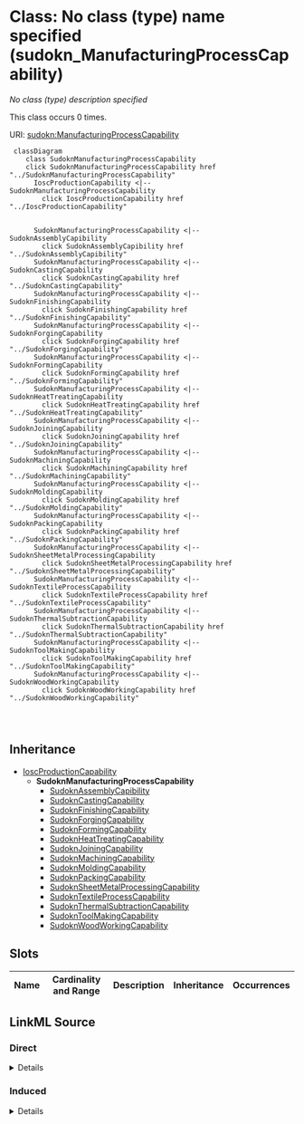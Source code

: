 

# Class: No class (type) name specified (sudokn_ManufacturingProcessCapability)


_No class (type) description specified_






This class occurs 0 times.


URI: [sudokn:ManufacturingProcessCapability](http://asu.edu/semantics/SUDOKN/ManufacturingProcessCapability)






```mermaid
 classDiagram
    class SudoknManufacturingProcessCapability
    click SudoknManufacturingProcessCapability href "../SudoknManufacturingProcessCapability"
      IoscProductionCapability <|-- SudoknManufacturingProcessCapability
        click IoscProductionCapability href "../IoscProductionCapability"
      

      SudoknManufacturingProcessCapability <|-- SudoknAssemblyCapibility
        click SudoknAssemblyCapibility href "../SudoknAssemblyCapibility"
      SudoknManufacturingProcessCapability <|-- SudoknCastingCapability
        click SudoknCastingCapability href "../SudoknCastingCapability"
      SudoknManufacturingProcessCapability <|-- SudoknFinishingCapability
        click SudoknFinishingCapability href "../SudoknFinishingCapability"
      SudoknManufacturingProcessCapability <|-- SudoknForgingCapability
        click SudoknForgingCapability href "../SudoknForgingCapability"
      SudoknManufacturingProcessCapability <|-- SudoknFormingCapability
        click SudoknFormingCapability href "../SudoknFormingCapability"
      SudoknManufacturingProcessCapability <|-- SudoknHeatTreatingCapability
        click SudoknHeatTreatingCapability href "../SudoknHeatTreatingCapability"
      SudoknManufacturingProcessCapability <|-- SudoknJoiningCapability
        click SudoknJoiningCapability href "../SudoknJoiningCapability"
      SudoknManufacturingProcessCapability <|-- SudoknMachiningCapability
        click SudoknMachiningCapability href "../SudoknMachiningCapability"
      SudoknManufacturingProcessCapability <|-- SudoknMoldingCapability
        click SudoknMoldingCapability href "../SudoknMoldingCapability"
      SudoknManufacturingProcessCapability <|-- SudoknPackingCapability
        click SudoknPackingCapability href "../SudoknPackingCapability"
      SudoknManufacturingProcessCapability <|-- SudoknSheetMetalProcessingCapability
        click SudoknSheetMetalProcessingCapability href "../SudoknSheetMetalProcessingCapability"
      SudoknManufacturingProcessCapability <|-- SudoknTextileProcessCapability
        click SudoknTextileProcessCapability href "../SudoknTextileProcessCapability"
      SudoknManufacturingProcessCapability <|-- SudoknThermalSubtractionCapability
        click SudoknThermalSubtractionCapability href "../SudoknThermalSubtractionCapability"
      SudoknManufacturingProcessCapability <|-- SudoknToolMakingCapability
        click SudoknToolMakingCapability href "../SudoknToolMakingCapability"
      SudoknManufacturingProcessCapability <|-- SudoknWoodWorkingCapability
        click SudoknWoodWorkingCapability href "../SudoknWoodWorkingCapability"
      
      
      
```





## Inheritance
* [IoscProductionCapability](../classes/IoscProductionCapability.md)
    * **SudoknManufacturingProcessCapability**
        * [SudoknAssemblyCapibility](../classes/SudoknAssemblyCapibility.md)
        * [SudoknCastingCapability](../classes/SudoknCastingCapability.md)
        * [SudoknFinishingCapability](../classes/SudoknFinishingCapability.md)
        * [SudoknForgingCapability](../classes/SudoknForgingCapability.md)
        * [SudoknFormingCapability](../classes/SudoknFormingCapability.md)
        * [SudoknHeatTreatingCapability](../classes/SudoknHeatTreatingCapability.md)
        * [SudoknJoiningCapability](../classes/SudoknJoiningCapability.md)
        * [SudoknMachiningCapability](../classes/SudoknMachiningCapability.md)
        * [SudoknMoldingCapability](../classes/SudoknMoldingCapability.md)
        * [SudoknPackingCapability](../classes/SudoknPackingCapability.md)
        * [SudoknSheetMetalProcessingCapability](../classes/SudoknSheetMetalProcessingCapability.md)
        * [SudoknTextileProcessCapability](../classes/SudoknTextileProcessCapability.md)
        * [SudoknThermalSubtractionCapability](../classes/SudoknThermalSubtractionCapability.md)
        * [SudoknToolMakingCapability](../classes/SudoknToolMakingCapability.md)
        * [SudoknWoodWorkingCapability](../classes/SudoknWoodWorkingCapability.md)



## Slots

| Name | Cardinality and Range | Description | Inheritance | Occurrences |
| ---  | --- | --- | --- | --- |














## LinkML Source

<!-- TODO: investigate https://stackoverflow.com/questions/37606292/how-to-create-tabbed-code-blocks-in-mkdocs-or-sphinx -->

### Direct

<details>

```yaml
name: sudokn_ManufacturingProcessCapability
conforms_to: No schema conformance document specified
annotations:
  count:
    tag: count
    value: 0
description: No class (type) description specified
title: No class (type) name specified
from_schema: sudokn-kg
rank: 1000
is_a: iosc_ProductionCapability
class_uri: sudokn:ManufacturingProcessCapability

```
</details>

### Induced

<details>

```yaml
name: sudokn_ManufacturingProcessCapability
conforms_to: No schema conformance document specified
annotations:
  count:
    tag: count
    value: 0
description: No class (type) description specified
title: No class (type) name specified
from_schema: sudokn-kg
rank: 1000
is_a: iosc_ProductionCapability
class_uri: sudokn:ManufacturingProcessCapability

```
</details>